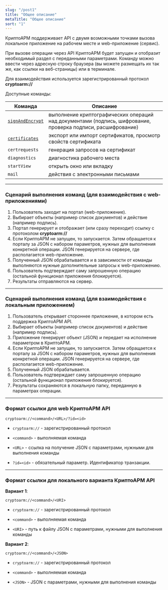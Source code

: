 ```yaml
---
slug: "/post1"
title: "Общее описание"
metaTitle: "Общее описание"
sort: "1"
---
```



КриптоАРМ поддерживает API с двумя возможными точками вызова локальное приложение на рабочем месте и web-приложение (сервис). 

При вызове операции через API КриптоАРМ будет запущен и отобразит необходимый раздел с переданными параметрами. Команду можно ввести через адресную строку браузера (вы можете размещать их так же, как ссылки на веб-страницы) или в терминале. 

Для взаимодействия используется зарегистрированный протокол **cryptoarm://**

Доступные команды:

| Команда | Описание |
| --- | --- |
| [`signAndEncrypt`](./002-signAndEncrypt/01-signAndEncrypt-command-description.md) | выполнение криптографических операций над документами (подпись, шифрование, проверка подписи, расшифрование) |
| [`certificates`](./003-certificates/01-certificates-command-description.md) |  экспорт или импорт сертификатов, просмотр свойств сертификата |
| `certrequests` | генерация запросов на сертификат |
| `diagnostics` | диагностика рабочего места |
| `startView` | открыть окно или вкладку |
| `mail` | действия с электронными письмами |

---
### Cценарий выполнения команд (для взаимодействия с web-приложениями)
1. Пользователь заходит на портал (web-приложение).
2. Выбирает объекты (например список документов) и действие (например подпись).
3. Портал генерирует и отображает (или сразу переходит) ссылку с протоколом **cryptoarm://**
4. Если КриптоАРМ не запущен, то запускается. Затем обращается к порталу за JSON с набором параметров, нужных для выполнения конкретной операции. JSON генерируется на сервере, где располагается web-приложение.
5. Полученный JSON обрабатывается и в зависимости от команды выполняются нужные дополнительные запросы к web-приложению.
6. Пользователь подтверждает саму запрошенную операцию (остальной функционал приложения блокируется).
7. Результаты отправляются на сервер.

---
### Cценарий выполнения команд (для взаимодействия с локальным приложением)
1. Пользователь открывает стороннее приложение, в котором есть поддержка КриптоАРМ API.
2. Выбирает объекты (например список документов) и действие (например подпись).
3. Приложение генерирует объект (JSON) и передает на исполнение параметром в КриптоАРМ.
4. Если КриптоАРМ не запущен, то запускается. Затем обращается к порталу за JSON с набором параметров, нужных для выполнения конкретной операции. JSON генерируется на сервере, где располагается web-приложение.
5. Полученный JSON обрабатывается.
6. Пользователь подтверждает саму запрошенную операцию (остальной функционал приложения блокируется).
7. Результаты сохраняются в локальную папку, переданную в параметрах операции.

---
### Формат ссылки для web КриптоАРМ API

```
cryptoarm://<command>/<URL>/?id=<id>
```

- `cryptoarm://` - зарегистрированный протокол

- `<command>` - выполняемая команда

- `<URL>` - ссылка на получение JSON с параметрами, нужными для выполнения команды

- `?id=<id>` - обязательный параметр. Идентификатор транзакции.

---
### Формат ссылки для локального варианта КриптоАРМ API

**Вариант 1**:

```
cryptoarm://<command>/<URI>
```

- `cryptoarm://` - зарегистрированный протокол

- `<command>` - выполняемая команда

- `<URI>` - путь к файлу JSON с параметрами, нужными для выполнения команды

**Вариант 2**:

```
cryptoarm://<command>/<JSON>
```

- `cryptoarm://` - зарегистрированный протокол

- `<command>` - выполняемая команда

- `<JSON>` - JSON с параметрами, нужными для выполнения команды